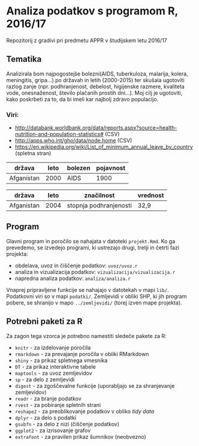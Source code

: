 # Analiza podatkov s programom R, 2016/17

Repozitorij z gradivi pri predmetu APPR v študijskem letu 2016/17

## Tematika

Analizirala bom najpogostejše bolezni(AIDS, tuberkuloza, malarija, kolera, meningitis, gripa...) po državah in letih (2000-2015) ter skušala ugotoviti razlog zanje (npr. podhranjenost, debelost, higijenske razmere, kvaliteta vode, onesnaženost, število plačanih prostih dni...). Moj cilj je ugotoviti, kako poskrbeti za to, da bi imeli kar najbolj zdravo populacijo.

### Viri:

* http://databank.worldbank.org/data/reports.aspx?source=health-nutrition-and-population-statistics# (CSV)
* http://apps.who.int/gho/data/node.home (CSV)
* https://en.wikipedia.org/wiki/List_of_minimum_annual_leave_by_country (spletna stran)

država | leto | bolezen | pojavnost
-------|------|---------|----------
Afganistan|2000|AIDS|1900

država | leto | značilnost | vrednost
-------|------|------------|---------
Afganistan | 2004 | stopnja podhranjenosti | 32,9
## Program

Glavni program in poročilo se nahajata v datoteki `projekt.Rmd`. Ko ga prevedemo,
se izvedejo programi, ki ustrezajo drugi, tretji in četrti fazi projekta:

* obdelava, uvoz in čiščenje podatkov: `uvoz/uvoz.r`
* analiza in vizualizacija podatkov: `vizualizacija/vizualizacija.r`
* napredna analiza podatkov: `analiza/analiza.r`

Vnaprej pripravljene funkcije se nahajajo v datotekah v mapi `lib/`. Podatkovni
viri so v mapi `podatki/`. Zemljevidi v obliki SHP, ki jih program pobere, se
shranijo v mapo `../zemljevidi/` (torej izven mape projekta).

## Potrebni paketi za R

Za zagon tega vzorca je potrebno namestiti sledeče pakete za R:

* `knitr` - za izdelovanje poročila
* `rmarkdown` - za prevajanje poročila v obliki RMarkdown
* `shiny` - za prikaz spletnega vmesnika
* `DT` - za prikaz interaktivne tabele
* `maptools` - za uvoz zemljevidov
* `sp` - za delo z zemljevidi
* `digest` - za zgoščevalne funkcije (uporabljajo se za shranjevanje zemljevidov)
* `readr` - za branje podatkov
* `rvest` - za pobiranje spletnih strani
* `reshape2` - za preoblikovanje podatkov v obliko *tidy data*
* `dplyr` - za delo s podatki
* `gsubfn` - za delo z nizi (čiščenje podatkov)
* `ggplot2` - za izrisovanje grafov
* `extrafont` - za pravilen prikaz šumnikov (neobvezno)
